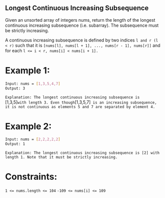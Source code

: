 ## Longest Continuous Increasing Subsequence

Given an unsorted array of integers nums, return the length of the longest continuous increasing subsequence (i.e. subarray). The subsequence must be strictly increasing.

A continuous increasing subsequence is defined by two indices `l and r (l < r)` such that it is `[nums[l], nums[l + 1], ..., nums[r - 1], nums[r]]` and for each `l <= i < r, nums[i] < nums[i + 1].`

 

# Example 1:

```bash
Input: nums = [1,3,5,4,7]
Output: 3
```

`Explanation: The longest continuous increasing subsequence is `[1,3,5]` with length 3.
Even though `[1,3,5,7]` is an increasing subsequence, it is not continuous as elements 5 and 7 are separated by element
4.`

# Example 2:

```bash
Input: nums = [2,2,2,2,2]
Output: 1
```

`Explanation: The longest continuous increasing subsequence is [2] with length 1. Note that it must be strictly
increasing.`
 

# Constraints:

`1 <= nums.length <= 104`
`-109 <= nums[i] <= 109`